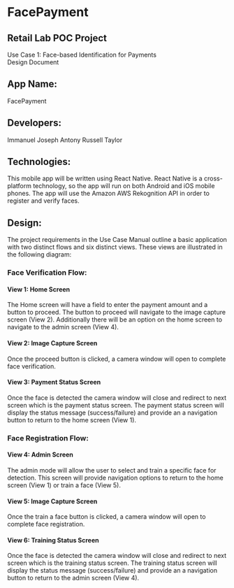 # FacePayment

## Retail Lab POC Project
Use Case 1: Face-based Identification for Payments\
Design Document

## App Name:
FacePayment

## Developers:
Immanuel Joseph Antony
Russell Taylor

## Technologies:
This mobile app will be written using React Native. React Native is a cross-platform technology, so the app will run on both Android and iOS mobile phones. The app will use the Amazon AWS Rekognition API in order to register and verify faces.

## Design:
The project requirements in the Use Case Manual outline a basic application with two distinct flows and six distinct views. These views are illustrated in the following diagram:

### Face Verification Flow:

#### View 1: Home Screen

The Home screen will have a field to enter the payment amount and a button to proceed. The button to proceed will navigate to the image capture screen (View 2). Additionally there will be an option on the home screen to navigate to the admin screen (View 4).

#### View 2: Image Capture Screen

Once the proceed button is clicked, a camera window will open to complete face verification.

#### View 3: Payment Status Screen

Once the face is detected the camera window will close and redirect to next screen which is the payment status screen. The payment status screen will display the status message (success/failure) and provide an a navigation button to return to the home screen (View 1).

### Face Registration Flow:

#### View 4: Admin Screen

The admin mode will allow the user to select and train a specific face for detection. This screen will provide navigation options to return to the home screen (View 1) or train a face (View 5).

#### View 5: Image Capture Screen

Once the train a face button is clicked, a camera window will open to complete face registration.

#### View 6: Training Status Screen

Once the face is detected the camera window will close and redirect to next screen which is the training status screen. The training status screen will display the status message (success/failure) and provide an a navigation button to return to the admin screen (View 4).
